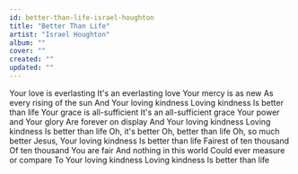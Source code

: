 ```yaml
---
id: better-than-life-israel-houghton
title: "Better Than Life"
artist: "Israel Houghton"
album: ""
cover: ""
created: ""
updated: ""
---
```


Your love is everlasting
It's an everlasting love
Your mercy is as new
As every rising of the sun
And Your loving kindness
Loving kindness
Is better than life
Your grace is all-sufficient
It's an all-sufficient grace
Your power and Your glory
Are forever on display
And Your loving kindness
Loving kindness
Is better than life
Oh, it's better
Oh, better than life
Oh, so much better
Jesus, Your loving kindness
Is better than life
Fairest of ten thousand
Of ten thousand You are fair
And nothing in this world
Could ever measure or compare
To Your loving kindness
Loving kindness
Is better than life